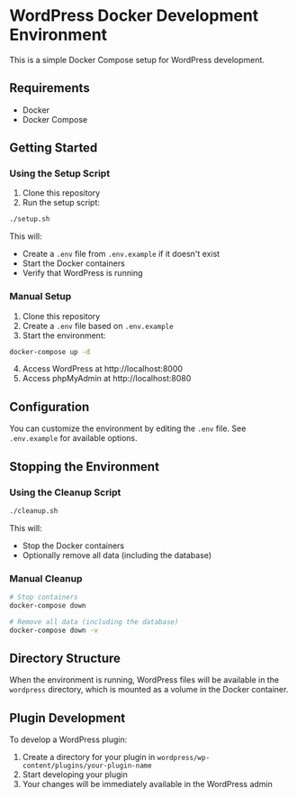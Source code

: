 # WordPress Docker Development Environment

This is a simple Docker Compose setup for WordPress development.

## Requirements

- Docker
- Docker Compose

## Getting Started

### Using the Setup Script

1. Clone this repository
2. Run the setup script:

```bash
./setup.sh
```

This will:
- Create a `.env` file from `.env.example` if it doesn't exist
- Start the Docker containers
- Verify that WordPress is running

### Manual Setup

1. Clone this repository
2. Create a `.env` file based on `.env.example`
3. Start the environment:

```bash
docker-compose up -d
```

4. Access WordPress at http://localhost:8000
5. Access phpMyAdmin at http://localhost:8080

## Configuration

You can customize the environment by editing the `.env` file. See `.env.example` for available options.

## Stopping the Environment

### Using the Cleanup Script

```bash
./cleanup.sh
```

This will:
- Stop the Docker containers
- Optionally remove all data (including the database)

### Manual Cleanup

```bash
# Stop containers
docker-compose down

# Remove all data (including the database)
docker-compose down -v
```

## Directory Structure

When the environment is running, WordPress files will be available in the `wordpress` directory, which is mounted as a volume in the Docker container.

## Plugin Development

To develop a WordPress plugin:

1. Create a directory for your plugin in `wordpress/wp-content/plugins/your-plugin-name`
2. Start developing your plugin
3. Your changes will be immediately available in the WordPress admin
